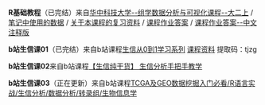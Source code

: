 **R基础教程**（已完结）来自[华中科技大学--组学数据分析与可视化课程--大二上](https://github.com/evolgeniusteam/R-for-bioinformatics) / [笔记中使用的数据](https://github.com/lwstkhyl/bioinformatic-and-R/tree/main/r-data) / [关于本课程的复习资料](https://github.com/Lucas04-nhr/Review-of-R) / [课程作业答案](https://github.com/Lucas04-nhr/R-for-Data-Science/tree/main/Exercises%20and%20homework) / [课程作业答案--中文注释版](https://github.com/lwstkhyl/r_class_homework)

**b站生信课01**（已完结）来自b站课程[生信从0到1学习系列](https://www.bilibili.com/video/BV1ra4y117f3) [课程资料](https://pan.baidu.com/s/1N0z1ckQzRTj62yzogtBocg?pwd=tjzg) 提取码：tjzg

**b站生信课02**来自b站课程[【生信纯干货】 生信分析手把手教学](https://www.bilibili.com/video/BV1aS4y1S7MK)

**b站生信课03**（正在更新）来自b站课程[TCGA及GEO数据挖掘入门必看/R语言实战/生信分析/数据分析/转录组/生物信息学](https://www.bilibili.com/video/BV1b34y1g7RM)
